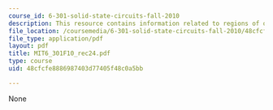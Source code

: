 ```yaml
---
course_id: 6-301-solid-state-circuits-fall-2010
description: This resource contains information related to regions of operation.
file_location: /coursemedia/6-301-solid-state-circuits-fall-2010/48cfcfe8886987403d77405f48c0a5bb_MIT6_301F10_rec24.pdf
file_type: application/pdf
layout: pdf
title: MIT6_301F10_rec24.pdf
type: course
uid: 48cfcfe8886987403d77405f48c0a5bb

---
```

None